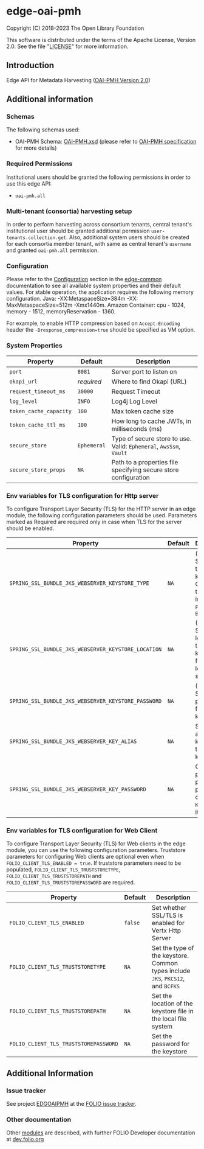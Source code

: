 # edge-oai-pmh

Copyright (C) 2018-2023 The Open Library Foundation

This software is distributed under the terms of the Apache License,
Version 2.0. See the file "[LICENSE](LICENSE)" for more information.

## Introduction

Edge API for Metadata Harvesting ([OAI-PMH Version 2.0](http://www.openarchives.org/OAI/openarchivesprotocol.html))

## Additional information

### Schemas

The following schemas used:
 + OAI-PMH Schema: [OAI-PMH.xsd](http://www.openarchives.org/OAI/2.0/OAI-PMH.xsd) (please refer to [OAI-PMH specification](http://www.openarchives.org/OAI/openarchivesprotocol.html#OAIPMHschema) for more details)

### Required Permissions

Institutional users should be granted the following permissions in order to use this edge API:

- `oai-pmh.all`

### Multi-tenant (consortia) harvesting setup

In order to perform harvesting across consortium tenants, central tenant's institutional user should be granted
additional permission `user-tenants.collection.get`. Also, additional system users should be created for each consortia
member tenant, with same as central tenant's `username` and granted `oai-pmh.all` permission.

### Configuration

Please refer to the [Configuration](https://github.com/folio-org/edge-common/blob/master/README.md#configuration)
section in the [edge-common](https://github.com/folio-org/edge-common/blob/master/README.md) documentation to see all
available system properties and their default values.
For stable operation, the application requires the following memory configuration. Java: -XX:MetaspaceSize=384m -XX:
MaxMetaspaceSize=512m -Xmx1440m. Amazon Container: cpu - 1024, memory - 1512, memoryReservation - 1360.

For example, to enable HTTP compression based on `Accept-Encoding` header the `-Dresponse_compression=true` should be
specified as VM option.

### System Properties

| Property               | Default           | Description                                                             |
|------------------------|-------------------|-------------------------------------------------------------------------|
| `port`                 | `8081`            | Server port to listen on                                                |
| `okapi_url`            | *required*        | Where to find Okapi (URL)                                               |
| `request_timeout_ms`   | `30000`           | Request Timeout                                                         |
| `log_level`            | `INFO`            | Log4j Log Level                                                         |
| `token_cache_capacity` | `100`             | Max token cache size                                                    |
| `token_cache_ttl_ms`   | `100`             | How long to cache JWTs, in milliseconds (ms)                            |
| `secure_store`         | `Ephemeral`       | Type of secure store to use.  Valid: `Ephemeral`, `AwsSsm`, `Vault`     |
| `secure_store_props`   | `NA`              | Path to a properties file specifying secure store configuration         |

### Env variables for TLS configuration for Http server

To configure Transport Layer Security (TLS) for the HTTP server in an edge module, the following configuration parameters should be used.
Parameters marked as Required are required only in case when TLS for the server should be enabled.

| Property                                            | Default          | Description                                                                                 |
|-----------------------------------------------------|------------------|---------------------------------------------------------------------------------------------|
| `SPRING_SSL_BUNDLE_JKS_WEBSERVER_KEYSTORE_TYPE`     | `NA`             | (Required). Set the type of the keystore. Common types include `JKS`, `PKCS12`, and `BCFKS` |
| `SPRING_SSL_BUNDLE_JKS_WEBSERVER_KEYSTORE_LOCATION` | `NA`             | (Required). Set the location of the keystore file in the local file system                  |
| `SPRING_SSL_BUNDLE_JKS_WEBSERVER_KEYSTORE_PASSWORD` | `NA`             | (Required). Set the password for the keystore                                               |
| `SPRING_SSL_BUNDLE_JKS_WEBSERVER_KEY_ALIAS`         | `NA`             | Set the alias of the key within the keystore.                                               |
| `SPRING_SSL_BUNDLE_JKS_WEBSERVER_KEY_PASSWORD`      | `NA`             | Optional param that points to a password of `KEY_ALIAS` if it protected                     |

### Env variables for TLS configuration for Web Client

To configure Transport Layer Security (TLS) for Web clients in the edge module, you can use the following configuration parameters.
Truststore parameters for configuring Web clients are optional even when `FOLIO_CLIENT_TLS_ENABLED = true`.
If truststore parameters need to be populated, `FOLIO_CLIENT_TLS_TRUSTSTORETYPE`, `FOLIO_CLIENT_TLS_TRUSTSTOREPATH` and `FOLIO_CLIENT_TLS_TRUSTSTOREPASSWORD` are required.

| Property                                | Default           | Description                                                                      |
|-----------------------------------------|-------------------|----------------------------------------------------------------------------------|
| `FOLIO_CLIENT_TLS_ENABLED`              | `false`           | Set whether SSL/TLS is enabled for Vertx Http Server                             |
| `FOLIO_CLIENT_TLS_TRUSTSTORETYPE`       | `NA`              | Set the type of the keystore. Common types include `JKS`, `PKCS12`, and `BCFKS`  |
| `FOLIO_CLIENT_TLS_TRUSTSTOREPATH`       | `NA`              | Set the location of the keystore file in the local file system                   |
| `FOLIO_CLIENT_TLS_TRUSTSTOREPASSWORD`   | `NA`              | Set the password for the keystore                                                |


## Additional Information

### Issue tracker

See project [EDGOAIPMH](https://issues.folio.org/browse/EDGOAIPMH)
at the [FOLIO issue tracker](https://dev.folio.org/guidelines/issue-tracker).

### Other documentation

Other [modules](https://dev.folio.org/source-code/#server-side) are described,
with further FOLIO Developer documentation at
[dev.folio.org](https://dev.folio.org/)
